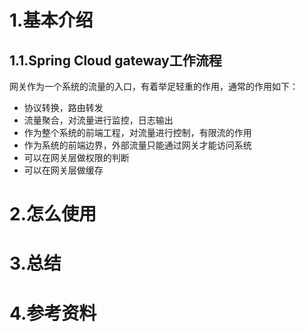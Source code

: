 # 1.基本介绍

## 1.1.Spring Cloud gateway工作流程

网关作为一个系统的流量的入口，有着举足轻重的作用，通常的作用如下：

* 协议转换，路由转发
* 流量聚合，对流量进行监控，日志输出
* 作为整个系统的前端工程，对流量进行控制，有限流的作用
* 作为系统的前端边界，外部流量只能通过网关才能访问系统
* 可以在网关层做权限的判断
* 可以在网关层做缓存

# 2.怎么使用

# 3.总结

# 4.参考资料



